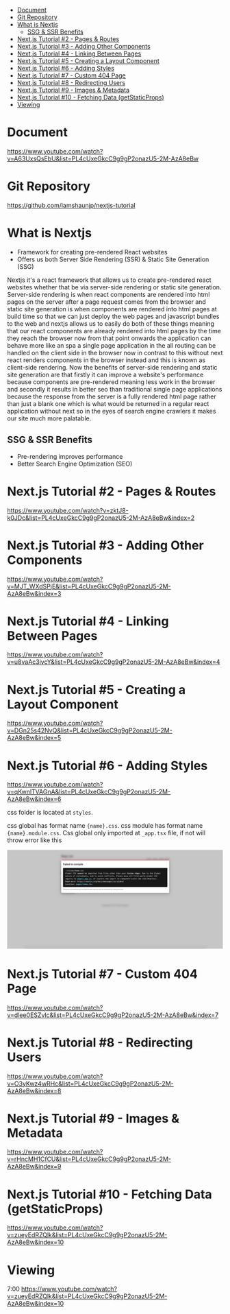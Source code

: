 - [Document](#document)
- [Git Repository](#git-repository)
- [What is Nextjs](#what-is-nextjs)
  - [SSG & SSR Benefits](#ssg--ssr-benefits)
- [Next.js Tutorial #2 - Pages & Routes](#nextjs-tutorial-2---pages--routes)
- [Next.js Tutorial #3 - Adding Other Components](#nextjs-tutorial-3---adding-other-components)
- [Next.js Tutorial #4 - Linking Between Pages](#nextjs-tutorial-4---linking-between-pages)
- [Next.js Tutorial #5 - Creating a Layout Component](#nextjs-tutorial-5---creating-a-layout-component)
- [Next.js Tutorial #6 - Adding Styles](#nextjs-tutorial-6---adding-styles)
- [Next.js Tutorial #7 - Custom 404 Page](#nextjs-tutorial-7---custom-404-page)
- [Next.js Tutorial #8 - Redirecting Users](#nextjs-tutorial-8---redirecting-users)
- [Next.js Tutorial #9 - Images & Metadata](#nextjs-tutorial-9---images--metadata)
- [Next.js Tutorial #10 - Fetching Data (getStaticProps)](#nextjs-tutorial-10---fetching-data-getstaticprops)
- [Viewing](#viewing)
  
# Document
https://www.youtube.com/watch?v=A63UxsQsEbU&list=PL4cUxeGkcC9g9gP2onazU5-2M-AzA8eBw

# Git Repository
https://github.com/iamshaunjp/nextjs-tutorial

# What is Nextjs
- Framework for creating pre-rendered React websites
- Offers us both Server Side Rendering (SSR) & Static Site Generation (SSG)

Nextjs it's a react framework that allows us to create pre-rendered react websites whether that be via server-side rendering or static site generation. Server-side rendering is when react components are rendered into html pages on the server after a page request comes from the browser and static site generation is when components are rendered into html pages at build time so that we can just deploy the web pages and javascript bundles to the web and nextjs allows us to easily do both of these things meaning that our react components are already rendered into html pages by the time they reach the browser now from that point onwards the application can behave more like an spa a single page application in the all routing can be handled on the client side in the browser now in contrast to this without next react renders components in the browser instead and this is known as client-side rendering. Now the benefits of server-side rendering and static site generation are that firstly it can improve a website's performance because components are pre-rendered meaning less work in the browser and secondly it results in better seo than traditional single page applications because the response from the server is a fully rendered html page rather than just a blank one which is what would be returned in a regular react application without next so in the eyes of search engine crawlers it makes our site much more palatable.

## SSG & SSR Benefits
- Pre-rendering improves performance
- Better Search Engine Optimization (SEO)

# Next.js Tutorial #2 - Pages & Routes
https://www.youtube.com/watch?v=zktJ8-k0JDc&list=PL4cUxeGkcC9g9gP2onazU5-2M-AzA8eBw&index=2

# Next.js Tutorial #3 - Adding Other Components
https://www.youtube.com/watch?v=MJT_WXdSPjE&list=PL4cUxeGkcC9g9gP2onazU5-2M-AzA8eBw&index=3

# Next.js Tutorial #4 - Linking Between Pages
https://www.youtube.com/watch?v=u8vaAc3ivcY&list=PL4cUxeGkcC9g9gP2onazU5-2M-AzA8eBw&index=4

# Next.js Tutorial #5 - Creating a Layout Component
https://www.youtube.com/watch?v=DGn25s42NvQ&list=PL4cUxeGkcC9g9gP2onazU5-2M-AzA8eBw&index=5

# Next.js Tutorial #6 - Adding Styles
https://www.youtube.com/watch?v=qKwnlTVAGnA&list=PL4cUxeGkcC9g9gP2onazU5-2M-AzA8eBw&index=6

css folder is located at `styles`.

css global has format name `{name}.css`. css module has format name `{name}.module.css`. Css global only imported at `_app.tsx` file, if not will throw error like this

![global css](../images_document/global-css-error.png)

# Next.js Tutorial #7 - Custom 404 Page
https://www.youtube.com/watch?v=dlee0ESZvlc&list=PL4cUxeGkcC9g9gP2onazU5-2M-AzA8eBw&index=7

# Next.js Tutorial #8 - Redirecting Users
https://www.youtube.com/watch?v=O3yKwz4wRHc&list=PL4cUxeGkcC9g9gP2onazU5-2M-AzA8eBw&index=8

# Next.js Tutorial #9 - Images & Metadata
https://www.youtube.com/watch?v=rHncMH1CfCU&list=PL4cUxeGkcC9g9gP2onazU5-2M-AzA8eBw&index=9

# Next.js Tutorial #10 - Fetching Data (getStaticProps)
https://www.youtube.com/watch?v=zueyEdRZQlk&list=PL4cUxeGkcC9g9gP2onazU5-2M-AzA8eBw&index=10

# Viewing
7:00 https://www.youtube.com/watch?v=zueyEdRZQlk&list=PL4cUxeGkcC9g9gP2onazU5-2M-AzA8eBw&index=10
